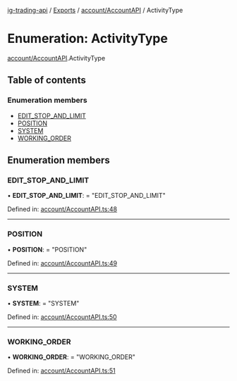 [ig-trading-api](../README.md) / [Exports](../modules.md) / [account/AccountAPI](../modules/account_accountapi.md) / ActivityType

# Enumeration: ActivityType

[account/AccountAPI](../modules/account_accountapi.md).ActivityType

## Table of contents

### Enumeration members

- [EDIT_STOP_AND_LIMIT](account_accountapi.activitytype.md#edit_stop_and_limit)
- [POSITION](account_accountapi.activitytype.md#position)
- [SYSTEM](account_accountapi.activitytype.md#system)
- [WORKING_ORDER](account_accountapi.activitytype.md#working_order)

## Enumeration members

### EDIT_STOP_AND_LIMIT

• **EDIT_STOP_AND_LIMIT**: = "EDIT_STOP_AND_LIMIT"

Defined in: [account/AccountAPI.ts:48](https://github.com/bennycode/ig-trading-api/blob/aeb83dc/src/account/AccountAPI.ts#L48)

---

### POSITION

• **POSITION**: = "POSITION"

Defined in: [account/AccountAPI.ts:49](https://github.com/bennycode/ig-trading-api/blob/aeb83dc/src/account/AccountAPI.ts#L49)

---

### SYSTEM

• **SYSTEM**: = "SYSTEM"

Defined in: [account/AccountAPI.ts:50](https://github.com/bennycode/ig-trading-api/blob/aeb83dc/src/account/AccountAPI.ts#L50)

---

### WORKING_ORDER

• **WORKING_ORDER**: = "WORKING_ORDER"

Defined in: [account/AccountAPI.ts:51](https://github.com/bennycode/ig-trading-api/blob/aeb83dc/src/account/AccountAPI.ts#L51)
